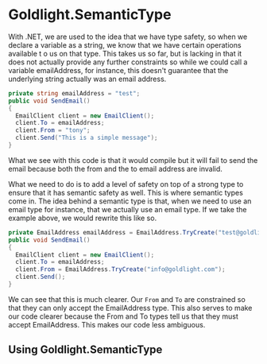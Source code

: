 # Goldlight.SemanticType

With .NET, we are used to the idea that we have type safety, so 
when we declare a variable as a string, we know that we have 
certain operations available t o us on that type. This takes us so far,
but is lacking in that it does not actually provide any further
constraints so while we could call a variable emailAddress, for instance,
this doesn't guarantee that the underlying string actually was an
email address.
```csharp
private string emailAddress = "test";
public void SendEmail()
{
  EmailClient client = new EmailClient();
  client.To = emailAddress;
  client.From = "tony";
  client.Send("This is a simple message");
}
```
What we see with this code is that it would compile but it will
fail to send the email because both the from and the to email
address are invalid.

What we need to do is to add a level of safety on top of a strong
type to ensure that it has semantic safety as well. This is where semantic
types come in. The idea behind a semantic type is that, when
we need to use an email type for instance, that we actually
use an email type. If we take the example above, we would rewrite
this like so.
```csharp
private EmailAddress emailAddress = EmailAddress.TryCreate("test@goldlight.com");
public void SendEmail()
{
  EmailClient client = new EmailClient();
  client.To = emailAddress;
  client.From = EmailAddress.TryCreate("info@goldlight.com");
  client.Send();
}
```
We can see that this is much clearer. Our `From` and `To` are
constrained so that they can only accept the EmailAddress type. This
also serves to make our code clearer because the From and To types
tell us that they must accept EmailAddress. This makes our code less
ambiguous.
## Using Goldlight.SemanticType
